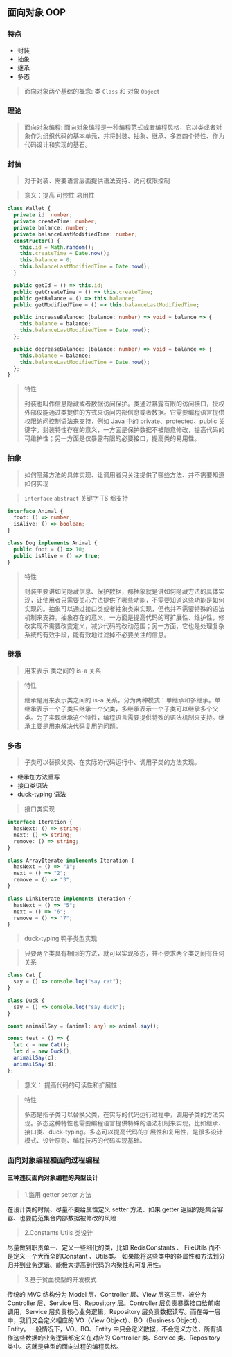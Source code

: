 ## 面向对象 OOP


### 特点

  - 封装
  - 抽象
  - 继承
  - 多态

> 面向对象两个基础的概念: 类 `Class` 和 对象 `Object`

### 理论

> 面向对象编程: 面向对象编程是一种编程范式或者编程风格，它以类或者对象作为组织代码的基本单元，并将封装、抽象、继承、多态四个特性、作为代码设计和实现的基石。


### 封装

> 对于封装、需要语言层面提供语法支持、访问权限控制

> 意义：提高 可控性 易用性

```typescript
class Wallet {
  private id: number;
  private createTime: number;
  private balance: number;
  private balanceLastModifiedTime: number;
  constructor() {
    this.id = Math.random();
    this.createTime = Date.now();
    this.balance = 0;
    this.balanceLastModifiedTime = Date.now();
  }

  public getId = () => this.id;
  public getCreateTime = () => this.createTime;
  public getBalance = () => this.balance;
  public getModifiedTime = () => this.balanceLastModifiedTime;

  public increaseBalance: (balance: number) => void = balance => {
    this.balance = balance;
    this.balanceLastModifiedTime = Date.now();
  };

  public decreaseBalance: (balance: number) => void = balance => {
    this.balance = balance;
    this.balanceLastModifiedTime = Date.now();
  };
}
```

> 特性 
> 
> 封装也叫作信息隐藏或者数据访问保护。类通过暴露有限的访问接口，授权外部仅能通过类提供的方式来访问内部信息或者数据。它需要编程语言提供权限访问控制语法来支持，例如 Java 中的 private、protected、public 关键字。封装特性存在的意义，一方面是保护数据不被随意修改，提高代码的可维护性；另一方面是仅暴露有限的必要接口，提高类的易用性。


### 抽象

> 如何隐藏方法的具体实现、让调用者只关注提供了哪些方法、并不需要知道如何实现

> `interface` `abstract` 关键字 TS 都支持

```ts
interface Animal {
  foot: () => number;
  isAlive: () => boolean;
}

class Dog implements Animal {
  public foot = () => 10;
  public isAlive = () => true;
}
```

> 特性
> 
> 封装主要讲如何隐藏信息、保护数据，那抽象就是讲如何隐藏方法的具体实现，让使用者只需要关心方法提供了哪些功能，不需要知道这些功能是如何实现的。抽象可以通过接口类或者抽象类来实现，但也并不需要特殊的语法机制来支持。抽象存在的意义，一方面是提高代码的可扩展性、维护性，修改实现不需要改变定义，减少代码的改动范围；另一方面，它也是处理复杂系统的有效手段，能有效地过滤掉不必要关注的信息。


### 继承 

> 用来表示 类之间的 is-a 关系

> 特性
> 
> 继承是用来表示类之间的 is-a 关系，分为两种模式：单继承和多继承。单继承表示一个子类只继承一个父类，多继承表示一个子类可以继承多个父类。为了实现继承这个特性，编程语言需要提供特殊的语法机制来支持。继承主要是用来解决代码复用的问题。
> 

### 多态

> 子类可以替换父类、在实际的代码运行中、调用子类的方法实现。

  - 继承加方法重写
  - 接口类语法
  - duck-typing 语法


> 接口类实现
```ts
interface Iteration {
  hasNext: () => string;
  next: () => string;
  remove: () => string;
}

class ArrayIterate implements Iteration {
  hasNext = () => "1";
  next = () => "2";
  remove = () => "3";
}

class LinkIterate implements Iteration {
  hasNext = () => "5";
  next = () => "6";
  remove = () => "7";
}
```

> duck-typing 鸭子类型实现

> 只要两个类具有相同的方法，就可以实现多态，并不要求两个类之间有任何关系

```ts
class Cat {
  say = () => console.log("say cat");
}

class Duck {
  say = () => console.log("say duck");
}

const animailSay = (animal: any) => animal.say();

const test = () => {
  let c = new Cat();
  let d = new Duck();
  animailSay(c);
  animailSay(d);
};

```

> 意义： 提高代码的可读性和扩展性


> 特性 
> 
> 多态是指子类可以替换父类，在实际的代码运行过程中，调用子类的方法实现。多态这种特性也需要编程语言提供特殊的语法机制来实现，比如继承、接口类、duck-typing。多态可以提高代码的扩展性和复用性，是很多设计模式、设计原则、编程技巧的代码实现基础。

### 面向对象编程和面向过程编程

#### 三种违反面向对象编程的典型设计

> 1.滥用 getter setter 方法

在设计类的时候、尽量不要给属性定义 setter 方法、如果 getter 返回的是集合容器、也要防范集合内部数据被修改的风险

> 2.Constants Utils 类设计

尽量做到职责单一、定义一些细化的类，比如 RedisConstants 、 FileUtils 而不是定义一个大而全的Constant 、Utils类。 如果能将这些类中的各属性和方法划分归并到业务逻辑、能极大提高到代码的内聚性和可复用性。

> 3.基于贫血模型的开发模式

传统的 MVC 结构分为 Model 层、Controller 层、View 层这三层、被分为 Controller 层、Service 层、Repository 层。Controller 层负责暴露接口给前端调用，Service 层负责核心业务逻辑，Repository 层负责数据读写。而在每一层中，我们又会定义相应的 VO（View Object）、BO（Business Object）、Entity。一般情况下，VO、BO、Entity 中只会定义数据，不会定义方法，所有操作这些数据的业务逻辑都定义在对应的 Controller 类、Service 类、Repository 类中。这就是典型的面向过程的编程风格。


